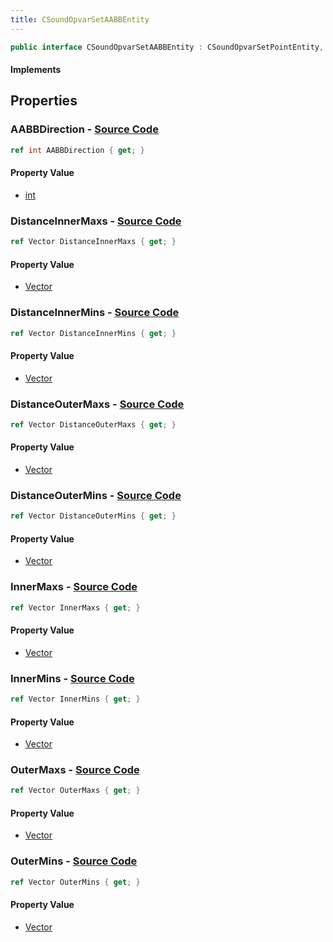 ```yaml
---
title: CSoundOpvarSetAABBEntity
---
```


```csharp
public interface CSoundOpvarSetAABBEntity : CSoundOpvarSetPointEntity, CSoundOpvarSetPointBase, CBaseEntity, CEntityInstance, ISchemaClass<CEntityInstance>, ISchemaClass<CBaseEntity>, ISchemaClass<CSoundOpvarSetPointBase>, ISchemaClass<CSoundOpvarSetPointEntity>, ISchemaClass<CSoundOpvarSetAABBEntity>, ISchemaField, ISchemaClass, INativeHandle
```

#### Implements

## Properties

### **AABBDirection** - [Source Code](https://github.com/swiftly-solution/swiftlys2/blob/main/managed/src/SwiftlyS2.Generated/Schemas/Interfaces/CSoundOpvarSetAABBEntity.cs#L24)

```csharp
ref int AABBDirection { get; }
```

#### Property Value

- [int](https://learn.microsoft.com/dotnet/api/system.int32)

### **DistanceInnerMaxs** - [Source Code](https://github.com/swiftly-solution/swiftlys2/blob/main/managed/src/SwiftlyS2.Generated/Schemas/Interfaces/CSoundOpvarSetAABBEntity.cs#L18)

```csharp
ref Vector DistanceInnerMaxs { get; }
```

#### Property Value

- [Vector](/docs/api/shared/natives/vector)

### **DistanceInnerMins** - [Source Code](https://github.com/swiftly-solution/swiftlys2/blob/main/managed/src/SwiftlyS2.Generated/Schemas/Interfaces/CSoundOpvarSetAABBEntity.cs#L16)

```csharp
ref Vector DistanceInnerMins { get; }
```

#### Property Value

- [Vector](/docs/api/shared/natives/vector)

### **DistanceOuterMaxs** - [Source Code](https://github.com/swiftly-solution/swiftlys2/blob/main/managed/src/SwiftlyS2.Generated/Schemas/Interfaces/CSoundOpvarSetAABBEntity.cs#L22)

```csharp
ref Vector DistanceOuterMaxs { get; }
```

#### Property Value

- [Vector](/docs/api/shared/natives/vector)

### **DistanceOuterMins** - [Source Code](https://github.com/swiftly-solution/swiftlys2/blob/main/managed/src/SwiftlyS2.Generated/Schemas/Interfaces/CSoundOpvarSetAABBEntity.cs#L20)

```csharp
ref Vector DistanceOuterMins { get; }
```

#### Property Value

- [Vector](/docs/api/shared/natives/vector)

### **InnerMaxs** - [Source Code](https://github.com/swiftly-solution/swiftlys2/blob/main/managed/src/SwiftlyS2.Generated/Schemas/Interfaces/CSoundOpvarSetAABBEntity.cs#L28)

```csharp
ref Vector InnerMaxs { get; }
```

#### Property Value

- [Vector](/docs/api/shared/natives/vector)

### **InnerMins** - [Source Code](https://github.com/swiftly-solution/swiftlys2/blob/main/managed/src/SwiftlyS2.Generated/Schemas/Interfaces/CSoundOpvarSetAABBEntity.cs#L26)

```csharp
ref Vector InnerMins { get; }
```

#### Property Value

- [Vector](/docs/api/shared/natives/vector)

### **OuterMaxs** - [Source Code](https://github.com/swiftly-solution/swiftlys2/blob/main/managed/src/SwiftlyS2.Generated/Schemas/Interfaces/CSoundOpvarSetAABBEntity.cs#L32)

```csharp
ref Vector OuterMaxs { get; }
```

#### Property Value

- [Vector](/docs/api/shared/natives/vector)

### **OuterMins** - [Source Code](https://github.com/swiftly-solution/swiftlys2/blob/main/managed/src/SwiftlyS2.Generated/Schemas/Interfaces/CSoundOpvarSetAABBEntity.cs#L30)

```csharp
ref Vector OuterMins { get; }
```

#### Property Value

- [Vector](/docs/api/shared/natives/vector)

